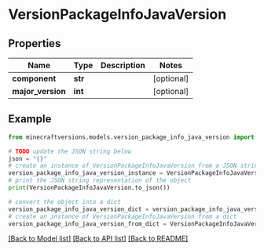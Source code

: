 # VersionPackageInfoJavaVersion


## Properties

Name | Type | Description | Notes
------------ | ------------- | ------------- | -------------
**component** | **str** |  | [optional] 
**major_version** | **int** |  | [optional] 

## Example

```python
from minecraftversions.models.version_package_info_java_version import VersionPackageInfoJavaVersion

# TODO update the JSON string below
json = "{}"
# create an instance of VersionPackageInfoJavaVersion from a JSON string
version_package_info_java_version_instance = VersionPackageInfoJavaVersion.from_json(json)
# print the JSON string representation of the object
print(VersionPackageInfoJavaVersion.to_json())

# convert the object into a dict
version_package_info_java_version_dict = version_package_info_java_version_instance.to_dict()
# create an instance of VersionPackageInfoJavaVersion from a dict
version_package_info_java_version_from_dict = VersionPackageInfoJavaVersion.from_dict(version_package_info_java_version_dict)
```
[[Back to Model list]](../README.md#documentation-for-models) [[Back to API list]](../README.md#documentation-for-api-endpoints) [[Back to README]](../README.md)


